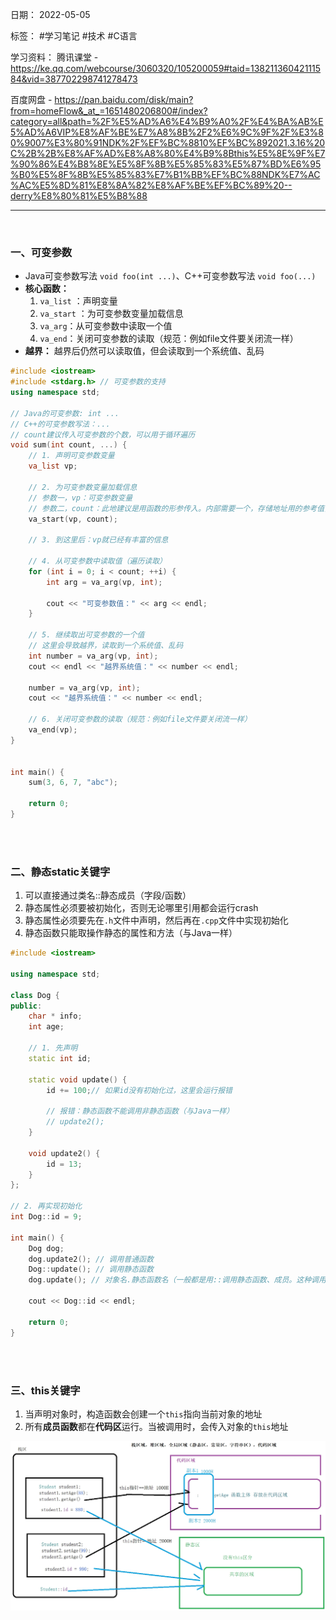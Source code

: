日期： 2022-05-05

标签： #学习笔记 #技术 #C语言 

学习资料： 
腾讯课堂 - https://ke.qq.com/webcourse/3060320/105200059#taid=13821136042111584&vid=387702298741278473

百度网盘 - https://pan.baidu.com/disk/main?from=homeFlow&_at_=1651480206800#/index?category=all&path=%2F%E5%AD%A6%E4%B9%A0%2F%E4%BA%AB%E5%AD%A6VIP%E8%AF%BE%E7%A8%8B%2F2%E6%9C%9F%2F%E3%80%9007%E3%80%91NDK%2F%EF%BC%8810%EF%BC%892021.3.16%20C%2B%2B%E8%AF%AD%E8%A8%80%E4%B9%8Bthis%E5%8E%9F%E7%90%86%E4%B8%8E%E5%8F%8B%E5%85%83%E5%87%BD%E6%95%B0%E5%8F%8B%E5%85%83%E7%B1%BB%EF%BC%88NDK%E7%AC%AC%E5%8D%81%E8%8A%82%E8%AF%BE%EF%BC%89%20--derry%E8%80%81%E5%B8%88

---
<br>

### 一、可变参数
- Java可变参数写法 `void foo(int ...)`、C++可变参数写法 `void foo(...)`
- **核心函数：**
	1. `va_list` ：声明变量
	2. `va_start` ：为可变参数变量加载信息
	3. `va_arg`：从可变参数中读取一个值
	4. `va_end`：关闭可变参数的读取（规范：例如file文件要关闭流一样）
- **越界：** 越界后仍然可以读取值，但会读取到一个系统值、乱码

```cpp
#include <iostream>
#include <stdarg.h> // 可变参数的支持
using namespace std;

// Java的可变参数: int ...
// C++的可变参数写法：...
// count建议传入可变参数的个数，可以用于循环遍历
void sum(int count, ...) {
	// 1. 声明可变参数变量
	va_list vp;

	// 2. 为可变参数变量加载信息
	// 参数一，vp：可变参数变量
	// 参数二，count：此地建议是用函数的形参传入。内部需要一个，存储地址用的参考值，如果没有第二个参数，内部他无法处理存放参数信息
	va_start(vp, count);

	// 3. 到这里后：vp就已经有丰富的信息

	// 4. 从可变参数中读取值（遍历读取）
	for (int i = 0; i < count; ++i) {
		int arg = va_arg(vp, int);

		cout << "可变参数值：" << arg << endl;
	}

	// 5. 继续取出可变参数的一个值
	// 这里会导致越界，读取到一个系统值、乱码
	int number = va_arg(vp, int);
	cout << endl << "越界系统值：" << number << endl;

	number = va_arg(vp, int);
	cout << "越界系统值：" << number << endl;

	// 6. 关闭可变参数的读取（规范：例如file文件要关闭流一样）
	va_end(vp);
}


int main() {
	sum(3, 6, 7, "abc");

	return 0;
}
```

<br><br>

### 二、静态static关键字
1. 可以直接通过类名::静态成员（字段/函数）
2. 静态属性必须要被初始化，否则无论哪里引用都会运行crash
3. 静态属性必须要先在`.h`文件中声明，然后再在`.cpp`文件中实现初始化
4. 静态函数只能取操作静态的属性和方法（与Java一样）

```cpp
#include <iostream>

using namespace std;

class Dog {
public:
    char * info;
    int age;

    // 1. 先声明
    static int id;

    static void update() {
        id += 100;// 如果id没有初始化过，这里会运行报错

        // 报错：静态函数不能调用非静态函数（与Java一样）
        // update2();
    }

    void update2() {
        id = 13;
    }
};

// 2. 再实现初始化
int Dog::id = 9;

int main() {
    Dog dog;
    dog.update2(); // 调用普通函数
    Dog::update(); // 调用静态函数
    dog.update(); // 对象名.静态函数名（一般都是用::调用静态函数、成员。这种调用方式虽然也可以，但知道就行）

    cout << Dog::id << endl;
    
    return 0;
}
```

<br><br>

### 三、this关键字
1. 当声明对象时，构造函数会创建一个`this`指向当前对象的地址
2. 所有**成员函数**都在**代码区**运行。当被调用时，会传入对象的`this`地址

![650](../99附件/20220506193846.png)
